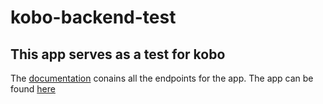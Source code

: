 # kobo-backend-test
## This app serves as a test for kobo
The [documentation](https://documenter.getpostman.com/view/17243864/UyrGCF36) conains all the endpoints for the app. The app can be found [here](https://kobo-backend-test.onrender.com/)
